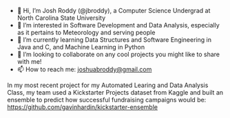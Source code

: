 - 👋 Hi, I’m Josh Roddy (@jbroddy), a Computer Science Undergrad at North Carolina State University
- 👀 I’m interested in Software Development and Data Analysis, especially as it pertains to Meteorology and serving people
- 🌱 I’m currently learning Data Structures and Software Engineering in Java and C, and Machine Learning in Python
- 💞️ I’m looking to collaborate on any cool projects you might like to share with me!  
- 📫 How to reach me: joshuabroddy@gmail.com

In my most recent project for my Automated Learing and Data Analysis Class, my team used a Kickstarter Projects dataset from Kaggle and built an ensemble to predict how successful fundraising campaigns would be: https://github.com/gavinhardin/kickstarter-ensemble

<!---
jbroddy/jbroddy is a ✨ special ✨ repository because its `README.md` (this file) appears on your GitHub profile.
You can click the Preview link to take a look at your changes.
--->
